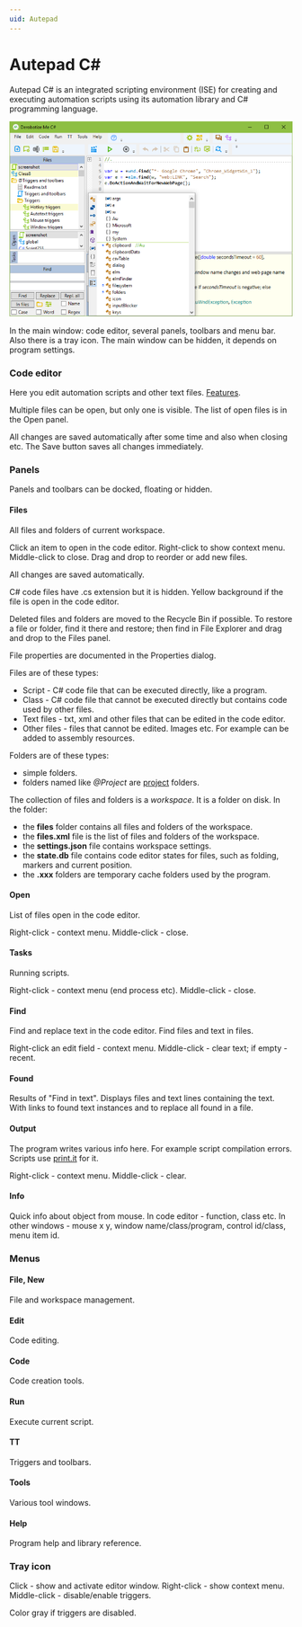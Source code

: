 ```yaml
---
uid: Autepad
---
```


# Autepad C#

Autepad C# is an integrated scripting environment (ISE) for creating and executing automation scripts using its automation library and C# programming language.

![window](../images/window.png "Editor window")

In the main window: code editor, several panels, toolbars and menu bar. Also there is a tray icon. The main window can be hidden, it depends on program settings.

### Code editor
Here you edit automation scripts and other text files.
[Features](xref:code_editor).

Multiple files can be open, but only one is visible. The list of open files is in the Open panel.

All changes are saved automatically after some time and also when closing etc. The Save button saves all changes immediately.

### Panels
Panels and toolbars can be docked, floating or hidden.

#### Files
All files and folders of current workspace.

Click an item to open in the code editor. Right-click to show context menu. Middle-click to close. Drag and drop to reorder or add new files.

All changes are saved automatically.

C# code files have .cs extension but it is hidden. Yellow background if the file is open in the code editor.

Deleted files and folders are moved to the Recycle Bin if possible. To restore a file or folder, find it there and restore; then find in File Explorer and drag and drop to the Files panel.

File properties are documented in the Properties dialog.

Files are of these types:
- Script - C# code file that can be executed directly, like a program.
- Class - C# code file that cannot be executed directly but contains code used by other files.
- Text files - txt, xml and other files that can be edited in the code editor.
- Other files - files that cannot be edited. Images etc. For example can be added to assembly resources.

Folders are of these types:
- simple folders.
- folders named like <i>@Project</i> are [project](xref:class_project) folders.

The collection of files and folders is a *workspace*. It is a folder on disk. In the folder:
- the **files** folder contains all files and folders of the workspace.
- the **files.xml** file is the list of files and folders of the workspace.
- the **settings.json** file contains workspace settings.
- the **state.db** file contains code editor states for files, such as folding, markers and current position.
- the **.xxx** folders are temporary cache folders used by the program.

#### Open
List of files open in the code editor.

Right-click - context menu. Middle-click - close.

#### Tasks
Running scripts.

Right-click - context menu (end process etc). Middle-click - close.

#### Find
Find and replace text in the code editor. Find files and text in files.

Right-click an edit field - context menu. Middle-click - clear text; if empty - recent.

#### Found
Results of "Find in text". Displays files and text lines containing the text. With links to found text instances and to replace all found in a file. 

#### Output
The program writes various info here. For example script compilation errors. Scripts use [print.it]() for it.

Right-click - context menu. Middle-click - clear.

#### Info
Quick info about object from mouse. In code editor - function, class etc. In other windows - mouse x y, window name/class/program, control id/class, menu item id.

### Menus

#### File, New
File and workspace management.

#### Edit
Code editing.

#### Code
Code creation tools.

#### Run
Execute current script.

#### TT
Triggers and toolbars.

#### Tools
Various tool windows.

#### Help
Program help and library reference.

### Tray icon
Click - show and activate editor window. Right-click - show context menu. Middle-click - disable/enable triggers.

Color gray if triggers are disabled.

